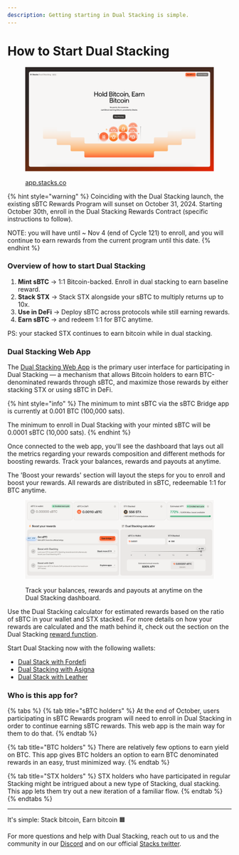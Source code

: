 ```yaml
---
description: Getting starting in Dual Stacking is simple.
---
```


# How to Start Dual Stacking

<figure><img src="../../.gitbook/assets/Group 316124782.png" alt=""><figcaption><p><a href="http://app.stacks.co/">app.stacks.co</a></p></figcaption></figure>

{% hint style="warning" %}
Coinciding with the Dual Stacking launch, the existing sBTC Rewards Program will sunset on October 31, 2024. Starting October 30th, enroll in the Dual Stacking Rewards Contract (specific instructions to follow).&#x20;

NOTE: you will have until \~ Nov 4 (end of Cycle 121) to enroll, and you will continue to earn rewards from the current program until this date.
{% endhint %}

### **Overview of how to start Dual Stacking**

1. **Mint sBTC** → 1:1 Bitcoin-backed. Enroll in dual stacking to earn baseline reward.
2. **Stack STX** → Stack STX alongside your sBTC to multiply returns up to 10x.
3. **Use in DeFi** → Deploy sBTC across protocols while still earning rewards.
4. **Earn sBTC** → and redeem 1:1 for BTC anytime.

PS: your stacked STX continues to earn bitcoin while in dual stacking.

### Dual Stacking Web App

The [Dual Stacking Web App](https://app.stacks.co/) is the primary user interface for participating in Dual Stacking — a mechanism that allows Bitcoin holders to earn BTC-denominated rewards through sBTC, and maximize those rewards by either stacking STX or using sBTC in DeFi.

{% hint style="info" %}
The minimum to mint sBTC via the sBTC Bridge app is currently at 0.001 BTC (100,000 sats).

The minimum to enroll in Dual Stacking with your minted sBTC will be 0.0001 sBTC (10,000 sats).
{% endhint %}

Once connected to the web app, you'll see the dashboard that lays out all the metrics regarding your rewards composition and different methods for boosting rewards. Track your balances, rewards and payouts at anytime.

The 'Boost your rewards' section will layout the steps for you to enroll and boost your rewards. All rewards are distributed in sBTC, redeemable 1:1 for BTC anytime.

<div data-with-frame="true"><figure><img src="../../.gitbook/assets/image 75 (2).png" alt=""><figcaption><p>Track your balances, rewards and payouts at anytime on the Dual Stacking dashboard.</p></figcaption></figure></div>

Use the Dual Stacking calculator for estimated rewards based on the ratio of sBTC in your wallet and STX stacked. For more details on how your rewards are calculated and the math behind it, check out the section on the Dual Stacking [reward function](../economic-model.md#reward-function-parameters).

Start Dual Stacking now with the following wallets:

* [Dual Stack with Fordefi](using-fordefi.md)
* [Dual Stacking with Asigna](using-asigna.md)
* [Dual Stack with Leather](using-leather.md)

### Who is this app for?

{% tabs %}
{% tab title="sBTC holders" %}
At the end of October, users participating in sBTC Rewards program will need to enroll in Dual Stacking in order to continue earning sBTC rewards. This web app is the main way for them to do that.
{% endtab %}

{% tab title="BTC holders" %}
There are relatively few options to earn yield on BTC. This app gives BTC holders an option to earn BTC denominated rewards in an easy, trust minimized way.
{% endtab %}

{% tab title="STX holders" %}
STX holders who have participated in regular Stacking might be intrigued about a new type of Stacking, dual stacking. This app lets them try out a new iteration of a familiar flow.
{% endtab %}
{% endtabs %}

***

It's simple: Stack bitcoin, Earn bitcoin 🟧

For more questions and help with Dual Stacking, reach out to us and the community in our [Discord](https://discord.gg/5DJaBrf) and on our official [Stacks twitter](https://twitter.com/Stacks).
